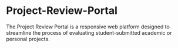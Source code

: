 # Project-Review-Portal
The Project Review Portal is a responsive web platform designed to streamline the process of evaluating student-submitted academic or personal projects.

